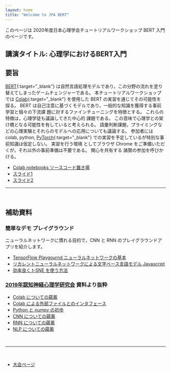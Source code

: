```yaml
---
layout: home
title: "Welcome to JPA BERT"
---
```


このページは 2020年度日本心理学会チュートリアルワークショップ BERT 入門のページです。

## 講演タイトル: 心理学におけるBERT入門

## 要旨

[BERT](https://arxiv.org/abs/1810.04805){:target="_blank"}  は自然言語処理モデルであり，この分野の流れを塗り替えてしまったゲームチェンジャーである。
本チュートリアルワークショップでは [Colab](https://arxiv.org/abs/1810.04805){:target="_blank"} を使用した BERT の実習を通じてその可能性を 探る。
BERT は自己注意に基づくモデルであり，一般的な知識を獲得する事前学習と個々の下流課 題に対するファインチューニングを特徴とする。
これらの特徴は，心理学徒も議論してきた中心的 課題である。
この意味で心理学との架け橋となる可能性を有していると考えられる。
語彙判断課題，プライミングなどの心理実験とそれらのモデルへの応用についても議論する。
参加者には colab, python, [PyTorch](https://pytorch.org/){:target="_blank"} での実習を予定しているが特別な事前知識は仮定しない。
実習を行う環境 としてブラウザ Chrome をご準備いただくが，それ以外の事前準備は不要である。
関心を共有する 諸賢の参加を呼びかける。

- [Colab notebooks ソースコード置き場](notebooks)
- [スライド1](/slides/2020jpa-bert_slides.html)
- [スライド2](/slides/2020jpa-bert_slides2.html#(2))

---
<br/>

## 補助資料

### 簡単なデモ プレイグラウンド

ニューラルネットワークに慣れる目的で，CNN と RNN のプレイグラウンドアプリを紹介します。

- [TensorFlow Playgournd ニューラルネットワークの基本](/tensorflow-playground)
- [リカレントニューラルネットワークによる文字ベース言語モデル Javascript](https://komazawa-deep-learning.github.io/character_demo.html)
- [効率良く t-SNE を使う方法](https://project-ccap.github.io/misread-tsne/index.html)

### [2019年認知神経心理学研究会](https://www.cis.twcu.ac.jp/~asakawa/2019cnps_handson/) 資料より抜粋

- [Colab についての蘊蓄](supp01_colab)
- [Colab による外部ファイルとのインタフェース](supp02_colab_file_management)
- [Python と numpy の初歩](python_numpy_intro_ja)
- [CNN についての蘊蓄](supp05_cnn)
- [RNN についての蘊蓄](supp06_rnn)
- [NLP についての蘊蓄](supp07_nlp)

<br/>

---
<br/>

- [大会ページ](http://jpa2020.com/)
